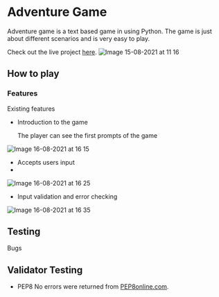 # Adventure Game

Adventure game is a text based game in using Python. The game is just about different scenarios and is very easy to play.

Check out the live project [here](https://adventure-game-py.herokuapp.com/).
![Image 15-08-2021 at 11 16](https://user-images.githubusercontent.com/81257331/129475101-437fbfcf-11b0-47e9-baa4-05e7a505f6ee.jpg)

## How to play

### Features
 Existing features
 * Introduction to the game
 
    The player can see the first prompts of the game
  
 ![Image 16-08-2021 at 16 15](https://user-images.githubusercontent.com/81257331/129587155-ad34fdf0-033c-4fd8-96c2-215175a9a915.jpg)
 
  * Accepts users input
  * 

![Image 16-08-2021 at 16 25](https://user-images.githubusercontent.com/81257331/129588779-54764694-019d-40af-ab9f-bab8db05a8aa.jpg)

* Input validation and error checking

![Image 16-08-2021 at 16 35](https://user-images.githubusercontent.com/81257331/129590192-85b5e0fd-47c6-4b7f-b9e7-a9667a608f5a.jpg)



 
## Testing
  Bugs
  
## Validator Testing 
 * PEP8
  No errors were returned from [PEP8online.com](http://pep8online.com/checkresult).
  
